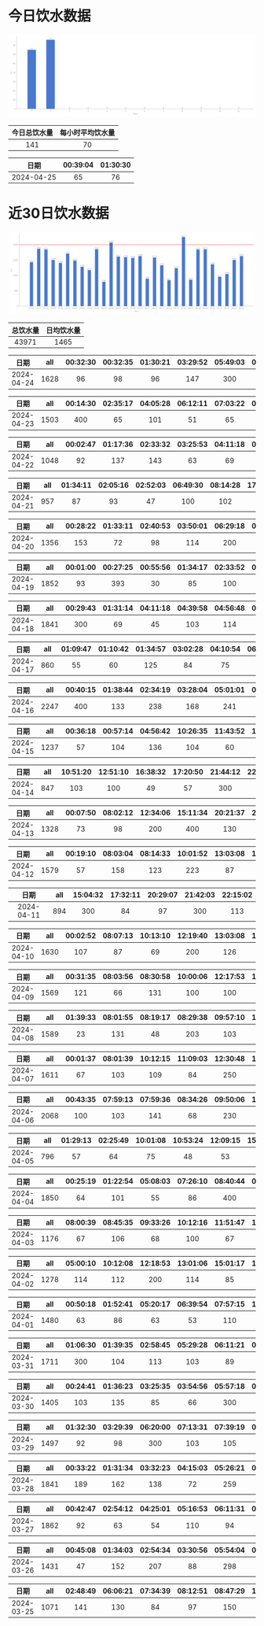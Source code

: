 # 今日饮水数据

<div align=center>
<img src="today.png" style="zoom: 100%;" />

| 今日总饮水量 | 每小时平均饮水量 |
| :----: | :----: |
| 141 | 70 |
</div>

| 日期 | 00:39:04 | 01:30:30 |
| :----: | :----: | :----: |
| 2024-04-25 | 65 | 76 |

# 近30日饮水数据

<div align=center>
<img src="30.png"style="zoom: 100%;" />

| 总饮水量 | 日均饮水量 |
| :----: | :----: |
| 43971 | 1465 |
</div>

| 日期 | all | 00:32:30 | 00:32:35 | 01:30:21 | 03:29:52 | 05:49:03 | 06:01:13 | 16:46:05 | 20:16:26 | 20:48:06 | 21:18:16 | 22:42:37 | 23:20:21 | 23:53:15 |
| :----: | :----: | :----: | :----: | :----: | :----: | :----: | :----: | :----: | :----: | :----: | :----: | :----: | :----: | :----: |
| 2024-04-24 | 1628 | 96 | 98 | 96 | 147 | 300 | 55 | 67 | 300 | 83 | 137 | 57 | 103 | 89 |

| 日期 | all | 00:14:30 | 02:35:17 | 04:05:28 | 06:12:11 | 07:03:22 | 07:51:23 | 09:29:12 | 17:02:58 | 18:23:11 | 19:27:37 | 20:36:15 | 21:15:17 | 21:35:35 |
| :----: | :----: | :----: | :----: | :----: | :----: | :----: | :----: | :----: | :----: | :----: | :----: | :----: | :----: | :----: |
| 2024-04-23 | 1503 | 400 | 65 | 101 | 51 | 65 | 37 | 88 | 77 | 99 | 114 | 62 | 69 | 275 |

| 日期 | all | 00:02:47 | 01:17:36 | 02:33:32 | 03:25:53 | 04:11:18 | 05:53:06 | 07:51:50 | 16:56:43 | 18:03:23 | 20:34:07 |
| :----: | :----: | :----: | :----: | :----: | :----: | :----: | :----: | :----: | :----: | :----: | :----: |
| 2024-04-22 | 1048 | 92 | 137 | 143 | 63 | 69 | 73 | 53 | 48 | 300 | 70 |

| 日期 | all | 01:34:11 | 02:05:16 | 02:52:03 | 06:49:30 | 08:14:28 | 17:37:12 | 19:07:40 | 19:31:02 | 23:51:37 |
| :----: | :----: | :----: | :----: | :----: | :----: | :----: | :----: | :----: | :----: | :----: |
| 2024-04-21 | 957 | 87 | 93 | 47 | 100 | 102 | 67 | 94 | 67 | 300 |

| 日期 | all | 00:28:22 | 01:33:11 | 02:40:53 | 03:50:01 | 06:29:18 | 07:22:59 | 08:57:59 | 16:07:42 | 18:23:54 | 19:07:52 | 20:27:32 | 21:03:52 | 21:50:26 |
| :----: | :----: | :----: | :----: | :----: | :----: | :----: | :----: | :----: | :----: | :----: | :----: | :----: | :----: | :----: |
| 2024-04-20 | 1356 | 153 | 72 | 98 | 114 | 200 | 89 | 64 | 67 | 100 | 79 | 86 | 118 | 116 |

| 日期 | all | 00:01:00 | 00:27:25 | 00:55:56 | 01:34:17 | 02:33:52 | 03:04:18 | 03:30:54 | 04:51:25 | 07:25:57 | 08:36:51 | 16:45:04 | 18:17:37 | 18:52:43 | 20:42:27 | 22:41:58 |
| :----: | :----: | :----: | :----: | :----: | :----: | :----: | :----: | :----: | :----: | :----: | :----: | :----: | :----: | :----: | :----: | :----: |
| 2024-04-19 | 1852 | 93 | 393 | 30 | 85 | 100 | 251 | 66 | 183 | 64 | 68 | 91 | 200 | 60 | 82 | 86 |

| 日期 | all | 00:29:43 | 01:31:14 | 04:11:18 | 04:39:58 | 04:56:48 | 05:11:45 | 06:45:07 | 07:36:01 | 08:10:44 | 14:16:02 | 17:02:00 | 18:16:54 | 19:25:39 | 20:29:12 | 20:49:14 | 21:34:49 |
| :----: | :----: | :----: | :----: | :----: | :----: | :----: | :----: | :----: | :----: | :----: | :----: | :----: | :----: | :----: | :----: | :----: | :----: |
| 2024-04-18 | 1841 | 300 | 69 | 45 | 103 | 114 | 89 | 89 | 143 | 67 | 84 | 92 | 206 | 86 | 129 | 100 | 125 |

| 日期 | all | 01:09:47 | 01:10:42 | 01:34:57 | 03:02:28 | 04:10:54 | 06:21:15 | 07:06:25 | 09:13:13 | 17:47:33 | 19:15:48 | 20:23:20 |
| :----: | :----: | :----: | :----: | :----: | :----: | :----: | :----: | :----: | :----: | :----: | :----: | :----: |
| 2024-04-17 | 860 | 55 | 60 | 125 | 84 | 75 | 32 | 83 | 74 | 148 | 64 | 60 |

| 日期 | all | 00:40:15 | 01:38:44 | 02:34:19 | 03:28:04 | 05:01:01 | 05:33:05 | 07:26:00 | 12:53:41 | 16:42:55 | 18:28:01 | 18:58:30 | 20:36:35 | 21:33:23 | 22:26:13 |
| :----: | :----: | :----: | :----: | :----: | :----: | :----: | :----: | :----: | :----: | :----: | :----: | :----: | :----: | :----: | :----: |
| 2024-04-16 | 2247 | 400 | 133 | 238 | 168 | 241 | 91 | 210 | 46 | 84 | 123 | 123 | 125 | 155 | 110 |

| 日期 | all | 00:36:18 | 00:57:14 | 04:56:42 | 10:26:35 | 11:43:52 | 12:30:24 | 13:50:03 | 14:44:44 | 16:19:46 | 18:44:16 | 20:28:08 |
| :----: | :----: | :----: | :----: | :----: | :----: | :----: | :----: | :----: | :----: | :----: | :----: | :----: |
| 2024-04-15 | 1237 | 57 | 104 | 136 | 104 | 60 | 53 | 300 | 83 | 60 | 52 | 228 |

| 日期 | all | 10:51:20 | 12:51:10 | 16:38:32 | 17:20:50 | 21:44:12 | 22:04:33 | 23:28:48 |
| :----: | :----: | :----: | :----: | :----: | :----: | :----: | :----: | :----: |
| 2024-04-14 | 847 | 103 | 100 | 49 | 57 | 300 | 105 | 133 |

| 日期 | all | 00:07:50 | 08:02:12 | 12:34:06 | 15:11:34 | 20:21:37 | 21:52:21 | 23:12:32 | 23:55:04 |
| :----: | :----: | :----: | :----: | :----: | :----: | :----: | :----: | :----: | :----: |
| 2024-04-13 | 1328 | 73 | 98 | 200 | 400 | 130 | 67 | 300 | 60 |

| 日期 | all | 00:19:10 | 08:03:04 | 08:14:33 | 10:01:52 | 13:03:08 | 15:12:17 | 17:38:10 | 19:06:13 | 19:33:39 | 22:31:37 | 23:59:24 |
| :----: | :----: | :----: | :----: | :----: | :----: | :----: | :----: | :----: | :----: | :----: | :----: | :----: |
| 2024-04-12 | 1579 | 57 | 158 | 123 | 223 | 87 | 101 | 104 | 218 | 112 | 300 | 96 |

| 日期 | all | 15:04:32 | 17:32:11 | 20:29:07 | 21:42:03 | 22:15:02 |
| :----: | :----: | :----: | :----: | :----: | :----: | :----: |
| 2024-04-11 | 894 | 300 | 84 | 97 | 300 | 113 |

| 日期 | all | 00:02:52 | 08:07:13 | 10:13:10 | 12:19:40 | 13:03:08 | 14:59:41 | 16:14:11 | 16:41:51 | 19:42:05 | 21:32:03 | 23:02:15 |
| :----: | :----: | :----: | :----: | :----: | :----: | :----: | :----: | :----: | :----: | :----: | :----: | :----: |
| 2024-04-10 | 1630 | 107 | 87 | 69 | 200 | 126 | 289 | 84 | 167 | 300 | 80 | 121 |

| 日期 | all | 00:31:35 | 08:03:56 | 08:30:58 | 10:00:06 | 12:17:53 | 13:56:11 | 14:59:50 | 16:08:37 | 17:19:06 | 17:32:22 | 20:20:31 | 21:53:10 | 22:32:34 |
| :----: | :----: | :----: | :----: | :----: | :----: | :----: | :----: | :----: | :----: | :----: | :----: | :----: | :----: | :----: |
| 2024-04-09 | 1569 | 121 | 66 | 131 | 100 | 100 | 112 | 254 | 247 | 12 | 86 | 125 | 96 | 119 |

| 日期 | all | 01:39:33 | 08:01:55 | 08:19:17 | 08:29:38 | 09:57:10 | 12:20:06 | 13:04:11 | 15:13:28 | 17:29:59 | 18:20:38 | 19:07:58 | 21:18:35 | 23:11:17 |
| :----: | :----: | :----: | :----: | :----: | :----: | :----: | :----: | :----: | :----: | :----: | :----: | :----: | :----: | :----: |
| 2024-04-08 | 1589 | 23 | 131 | 48 | 203 | 103 | 200 | 102 | 105 | 104 | 125 | 199 | 149 | 97 |

| 日期 | all | 00:01:37 | 08:01:39 | 10:12:15 | 11:09:03 | 12:30:48 | 13:06:24 | 15:02:54 | 16:05:49 | 17:32:31 | 18:34:57 | 21:50:39 | 22:55:15 |
| :----: | :----: | :----: | :----: | :----: | :----: | :----: | :----: | :----: | :----: | :----: | :----: | :----: | :----: |
| 2024-04-07 | 1611 | 67 | 103 | 109 | 84 | 250 | 73 | 232 | 109 | 113 | 84 | 300 | 87 |

| 日期 | all | 00:43:35 | 07:59:13 | 07:59:36 | 08:34:26 | 09:50:06 | 10:16:49 | 11:33:32 | 12:17:49 | 13:05:16 | 14:28:51 | 14:52:59 | 15:16:54 | 16:31:37 | 17:08:00 | 20:57:46 | 23:47:34 |
| :----: | :----: | :----: | :----: | :----: | :----: | :----: | :----: | :----: | :----: | :----: | :----: | :----: | :----: | :----: | :----: | :----: | :----: |
| 2024-04-06 | 2068 | 100 | 103 | 141 | 68 | 230 | 107 | 102 | 200 | 137 | 103 | 96 | 83 | 114 | 145 | 250 | 89 |

| 日期 | all | 01:29:13 | 02:25:49 | 10:01:08 | 10:53:24 | 12:09:15 | 15:28:23 | 17:03:09 | 17:41:01 | 20:21:01 | 23:25:09 |
| :----: | :----: | :----: | :----: | :----: | :----: | :----: | :----: | :----: | :----: | :----: | :----: |
| 2024-04-05 | 796 | 57 | 64 | 75 | 48 | 53 | 58 | 47 | 62 | 250 | 82 |

| 日期 | all | 00:25:19 | 01:22:54 | 05:08:03 | 07:26:10 | 08:40:44 | 09:50:59 | 11:08:53 | 11:56:14 | 12:02:51 | 12:49:28 | 16:06:01 | 16:56:03 | 19:59:34 | 20:40:55 | 22:38:19 | 22:59:06 | 23:41:28 |
| :----: | :----: | :----: | :----: | :----: | :----: | :----: | :----: | :----: | :----: | :----: | :----: | :----: | :----: | :----: | :----: | :----: | :----: | :----: |
| 2024-04-04 | 1850 | 64 | 101 | 55 | 86 | 400 | 82 | 66 | 68 | 80 | 68 | 87 | 102 | 300 | 82 | 87 | 61 | 61 |

| 日期 | all | 08:00:39 | 08:45:35 | 09:33:26 | 10:12:16 | 11:51:47 | 13:03:58 | 14:39:59 | 15:15:15 | 16:58:25 | 17:52:48 | 23:02:08 |
| :----: | :----: | :----: | :----: | :----: | :----: | :----: | :----: | :----: | :----: | :----: | :----: | :----: |
| 2024-04-03 | 1176 | 67 | 106 | 68 | 100 | 67 | 102 | 153 | 96 | 53 | 64 | 300 |

| 日期 | all | 05:00:10 | 10:12:08 | 12:18:53 | 13:01:06 | 15:01:17 | 15:49:16 | 16:56:02 | 19:21:22 | 21:21:43 |
| :----: | :----: | :----: | :----: | :----: | :----: | :----: | :----: | :----: | :----: | :----: |
| 2024-04-02 | 1278 | 114 | 112 | 200 | 114 | 85 | 163 | 110 | 300 | 80 |

| 日期 | all | 00:50:18 | 01:52:41 | 05:20:17 | 06:39:54 | 07:57:15 | 10:01:06 | 12:14:51 | 13:03:49 | 15:12:54 | 17:43:08 | 21:26:25 | 22:09:31 | 23:01:17 | 23:06:47 |
| :----: | :----: | :----: | :----: | :----: | :----: | :----: | :----: | :----: | :----: | :----: | :----: | :----: | :----: | :----: | :----: |
| 2024-04-01 | 1480 | 63 | 86 | 63 | 53 | 110 | 113 | 200 | 104 | 66 | 70 | 300 | 77 | 112 | 63 |

| 日期 | all | 01:06:30 | 01:39:35 | 02:58:45 | 05:29:28 | 06:11:21 | 07:14:11 | 07:20:58 | 08:10:13 | 15:38:56 | 19:32:14 | 19:36:26 | 20:31:13 | 22:03:20 | 23:13:49 | 23:19:33 | 23:39:29 |
| :----: | :----: | :----: | :----: | :----: | :----: | :----: | :----: | :----: | :----: | :----: | :----: | :----: | :----: | :----: | :----: | :----: | :----: |
| 2024-03-31 | 1711 | 300 | 104 | 113 | 103 | 89 | 20 | 92 | 82 | 79 | 100 | 74 | 65 | 51 | 250 | 89 | 100 |

| 日期 | all | 00:24:41 | 01:36:23 | 03:25:35 | 03:54:56 | 05:57:18 | 06:57:24 | 07:29:07 | 08:41:30 | 18:28:28 | 22:29:08 |
| :----: | :----: | :----: | :----: | :----: | :----: | :----: | :----: | :----: | :----: | :----: | :----: |
| 2024-03-30 | 1405 | 103 | 135 | 85 | 66 | 300 | 130 | 114 | 100 | 72 | 300 |

| 日期 | all | 01:32:30 | 03:29:39 | 06:20:00 | 07:13:31 | 07:39:19 | 07:43:29 | 08:19:27 | 09:16:25 | 19:21:08 | 20:38:33 | 21:30:35 | 22:29:52 |
| :----: | :----: | :----: | :----: | :----: | :----: | :----: | :----: | :----: | :----: | :----: | :----: | :----: | :----: |
| 2024-03-29 | 1497 | 92 | 98 | 300 | 103 | 105 | 31 | 103 | 81 | 250 | 114 | 120 | 100 |

| 日期 | all | 00:33:22 | 01:31:34 | 03:32:23 | 04:15:03 | 05:26:21 | 05:53:40 | 06:14:41 | 06:49:16 | 07:53:36 | 08:35:54 | 09:18:23 | 17:44:53 | 17:47:47 | 18:22:24 | 20:30:50 | 22:28:34 |
| :----: | :----: | :----: | :----: | :----: | :----: | :----: | :----: | :----: | :----: | :----: | :----: | :----: | :----: | :----: | :----: | :----: | :----: |
| 2024-03-28 | 1841 | 189 | 162 | 138 | 72 | 259 | 140 | 127 | 99 | 60 | 68 | 90 | 100 | 128 | 89 | 32 | 88 |

| 日期 | all | 00:42:47 | 02:54:12 | 04:25:01 | 05:16:53 | 06:11:31 | 06:23:43 | 07:39:06 | 08:15:11 | 16:56:16 | 18:26:11 | 18:28:07 | 19:00:58 | 19:31:52 | 20:40:23 | 21:39:11 | 22:36:35 |
| :----: | :----: | :----: | :----: | :----: | :----: | :----: | :----: | :----: | :----: | :----: | :----: | :----: | :----: | :----: | :----: | :----: | :----: |
| 2024-03-27 | 1862 | 92 | 63 | 54 | 110 | 94 | 144 | 67 | 56 | 95 | 300 | 74 | 112 | 55 | 62 | 84 | 400 |

| 日期 | all | 00:45:08 | 01:34:03 | 02:54:34 | 03:30:56 | 05:54:04 | 08:44:55 | 17:46:32 | 22:31:03 | 23:02:42 |
| :----: | :----: | :----: | :----: | :----: | :----: | :----: | :----: | :----: | :----: | :----: |
| 2024-03-26 | 1431 | 47 | 152 | 207 | 88 | 298 | 87 | 88 | 300 | 164 |

| 日期 | all | 02:48:49 | 06:06:21 | 07:34:39 | 08:12:51 | 08:47:29 | 17:36:25 | 20:41:19 | 22:44:26 |
| :----: | :----: | :----: | :----: | :----: | :----: | :----: | :----: | :----: | :----: |
| 2024-03-25 | 1071 | 141 | 130 | 84 | 97 | 150 | 300 | 84 | 85 |

